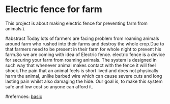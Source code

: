# Electric fence for farm
This project is about making electric fence for preventing farm from animals.\\

#abstract 
Today lots of farmers are facing problem from roaming animals around farm who rushed into their farms and destroy the whole crop.Due to that farmers need to be present in their farm for whole night to prevent his farm.So we are coming with idea of Electric fence. electric fence is a device for securing your farm from roaming animals. The system is designed in such way that whenever animal makes contact with  the fence it will feel shock.The pain that an animal feels is short lived and does not physically harm the animal, unlike barbed wire which can cause severe cuts and long lasting pain whilst also damaging the hide. Our goal is, to make this system safe and low cost so anyone can afford it.


#refernces:
[basic](https://www.kencove.com/fence/97_How+an+Electric+Fence+Works_resource.php)
